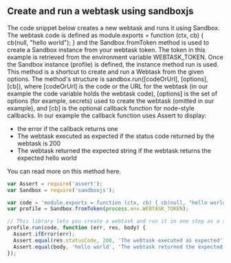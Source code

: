 ## Create and run a webtask using sandboxjs

The code snippet below creates a new webtask and runs it using Sandbox. The webtask code is defined as module.exports = function (ctx, cb) { cb(null, "hello world"); } and the Sandbox.fromToken method is used to create a Sandbox instance from your webtask token. The token in this example is retrieved from the environment variable WEBTASK_TOKEN. Once the Sandbox instance (profile) is defined, the instance method run is used. This method is a shortcut to create and run a Webtask from the given options. The method's structure is sandbox.run([codeOrUrl], [options], [cb]), where [codeOrUrl] is the code or the URL for the webtask (in our example the code variable holds the webtask code), [options] is the set of options (for example, secrets) used to create the webtask (omitted in our example), and [cb] is the optional callback function for node-style callbacks. In our example the callback function uses Assert to display:

- the error if the callback returns one
- The webtask executed as expected if the status code returned by the webtask is 200
- The webtask returned the expected string if the webtask returns the expected hello world

You can read more on this method here.

```javascript
var Assert = require('assert');
var Sandbox = require('sandboxjs');

var code = 'module.exports = function (ctx, cb) { cb(null, "hello world"); }';
var profile = Sandbox.fromToken(process.env.WEBTASK_TOKEN);

// This library lets you create a webtask and run it in one step as a shortcut
profile.run(code, function (err, res, body) {
  Assert.ifError(err);
  Assert.equal(res.statusCode, 200, 'The webtask executed as expected');
  Assert.equal(body, 'hello world', 'The webtask returned the expected string');
});
```